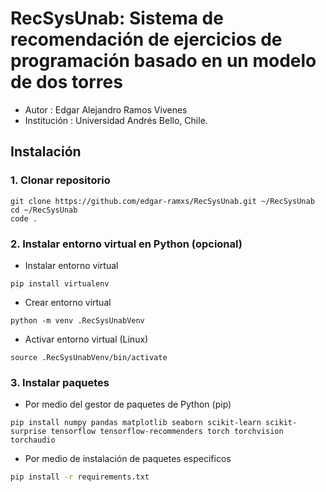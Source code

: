 # RecSysUnab: Sistema de recomendación de ejercicios de programación basado en un modelo de dos torres
+ Autor : Edgar Alejandro Ramos Vivenes
+ Institución : Universidad Andrés Bello, Chile. 

## Instalación

### 1. Clonar repositorio
```shell
git clone https://github.com/edgar-ramxs/RecSysUnab.git ~/RecSysUnab
cd ~/RecSysUnab
code .
```

### 2. Instalar entorno virtual en Python (opcional)
+ Instalar entorno virtual
```shell
pip install virtualenv
```

+ Crear entorno virtual 
```shell
python -m venv .RecSysUnabVenv
```

+ Activar entorno virtual (Linux)
```shell
source .RecSysUnabVenv/bin/activate
```

### 3. Instalar paquetes 
+ Por medio del gestor de paquetes de Python (pip)
```shell
pip install numpy pandas matplotlib seaborn scikit-learn scikit-surprise tensorflow tensorflow-recommenders torch torchvision torchaudio
```

+ Por medio de instalación de paquetes especificos
```bash
pip install -r requirements.txt
```
